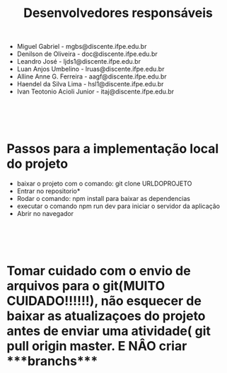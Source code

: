 <h1 align="center">Desenvolvedores responsáveis</h1> <br>
<ul> 
  <li> Miguel Gabriel - mgbs@discente.ifpe.edu.br</li> 
  <li> Denilson de Oliveira - doc@discente.ifpe.edu.br</li> 
  <li> Leandro José - ljds1@discente.ifpe.edu.br</li>
  <li> Luan Anjos Umbelino - lruas@discente.ifpe.edu.br </li>
  <li> Alline Anne G. Ferreira - aagf@discente.ifpe.edu.br </li>
  <li> Haendel da Silva Lima - hsl1@discente.ifpe.edu.br </ li > 
  <li>Ivan Teotonio Acioli Junior - itaj@discente.ifpe.edu.br</li>
</ul>
<br><br><br>
  
 
<h1>Passos para a implementação local do projeto</h1>
<ul>
  <li>baixar o projeto com o comando: git clone URLDOPROJETO</li>
  <li>Entrar no repositorio*</li>
  <li>Rodar o comando: npm install para baixar as dependencias </li>
  <li> executar o comando npm run dev para iniciar o servidor da aplicação</li>
  <li>Abrir no navegador</li>
</ul><br><br><br>

<h1>Tomar cuidado com o envio de arquivos para o git(MUITO CUIDADO!!!!!!), não esquecer de baixar as atualizaçoes do projeto antes de enviar uma atividade( git pull origin master. E NÂO criar ***branchs***</h1>
